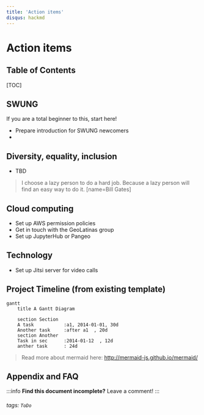 ```yaml
---
title: 'Action items'
disqus: hackmd
---
```


Action items
===

Table of Contents
---

[TOC]

SWUNG
---

If you are a total beginner to this, start here!

* Prepare introduction for SWUNG newcomers
* 

Diversity, equality, inclusion
---

* TBD

> I choose a lazy person to do a hard job. Because a lazy person will find an easy way to do it. [name=Bill Gates]

Cloud computing
---

* Set up AWS permission policies
* Get in touch with the GeoLatinas group
* Set up JupyterHub or Pangeo

Technology
---

* Set up Jitsi server for video calls

Project Timeline (from existing template)
---
```mermaid
gantt
    title A Gantt Diagram

    section Section
    A task           :a1, 2014-01-01, 30d
    Another task     :after a1  , 20d
    section Another
    Task in sec      :2014-01-12  , 12d
    anther task      : 24d
```

> Read more about mermaid here: http://mermaid-js.github.io/mermaid/

## Appendix and FAQ

:::info
**Find this document incomplete?** Leave a comment!
:::

###### tags: `ToDo`
